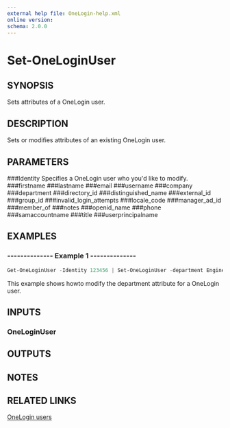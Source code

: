 ```yaml
---
external help file: OneLogin-help.xml
online version: 
schema: 2.0.0
---
```


# Set-OneLoginUser

## SYNOPSIS
Sets attributes of a OneLogin user.

## DESCRIPTION
Sets or modifies attributes of an existing OneLogin user.

## PARAMETERS
###Identity
Specifies a OneLogin user who you'd like to modify.
###firstname
###lastname
###email
###username
###company
###department
###directory_id
###distinguished_name
###external_id
###group_id
###invalid_login_attempts
###locale_code
###manager_ad_id
###member_of
###notes
###openid_name
###phone
###samaccountname
###title
###userprincipalname

## EXAMPLES
### --------------  Example 1  --------------

```powershell
Get-OneLoginUser -Identity 123456 | Set-OneLoginUser -department Engineering
```

This example shows howto modify the department attribute for a OneLogin user.

## INPUTS
### OneLoginUser

## OUTPUTS

## NOTES

## RELATED LINKS
[OneLogin users](https://developers.onelogin.com/api-docs/1/users/user-resource)
